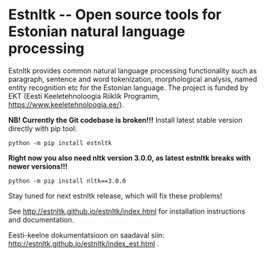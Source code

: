 Estnltk -- Open source tools for Estonian natural language processing
=====================================================================

Estnltk provides common natural language processing functionality such as paragraph, sentence and word tokenization,
morphological analysis, named entity recognition etc for the Estonian language.
The project is funded by EKT (Eesti Keeletehnoloogia Riiklik Programm, https://www.keeletehnoloogia.ee/).

**NB! Currently the Git codebase is broken!!!**
Install latest stable version directly with pip tool:

```python -m pip install estnltk```

**Right now you also need nltk version 3.0.0, as latest estnltk breaks with newer versions!!!**

```python -m pip install nltk==3.0.0```

Stay tuned for next estnltk release, which will fix these problems!

See http://estnltk.github.io/estnltk/index.html for installation instructions and documentation.

Eesti-keelne dokumentatsioon on saadaval siin: http://estnltk.github.io/estnltk/index_est.html .

